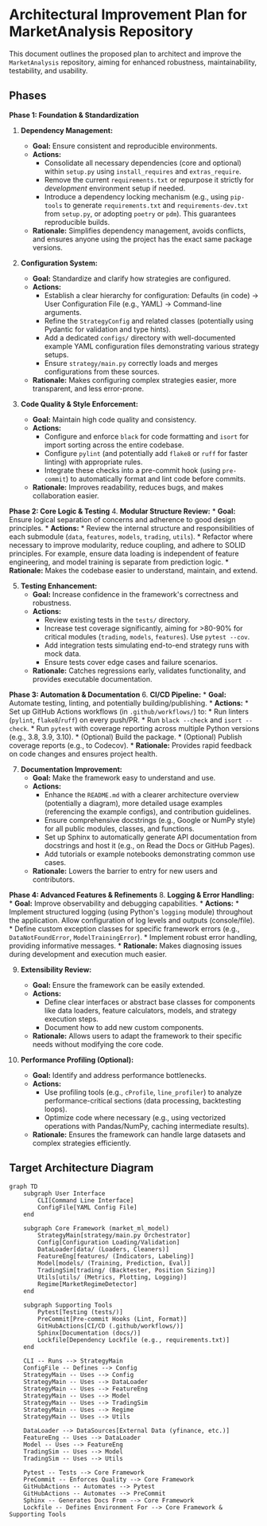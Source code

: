 # Architectural Improvement Plan for MarketAnalysis Repository

This document outlines the proposed plan to architect and improve the `MarketAnalysis` repository, aiming for enhanced robustness, maintainability, testability, and usability.

## Phases

**Phase 1: Foundation & Standardization**
1.  **Dependency Management:**
    *   **Goal:** Ensure consistent and reproducible environments.
    *   **Actions:**
        *   Consolidate all necessary dependencies (core and optional) within `setup.py` using `install_requires` and `extras_require`.
        *   Remove the current `requirements.txt` or repurpose it strictly for *development* environment setup if needed.
        *   Introduce a dependency locking mechanism (e.g., using `pip-tools` to generate `requirements.txt` and `requirements-dev.txt` from `setup.py`, or adopting `poetry` or `pdm`). This guarantees reproducible builds.
    *   **Rationale:** Simplifies dependency management, avoids conflicts, and ensures anyone using the project has the exact same package versions.

2.  **Configuration System:**
    *   **Goal:** Standardize and clarify how strategies are configured.
    *   **Actions:**
        *   Establish a clear hierarchy for configuration: Defaults (in code) -> User Configuration File (e.g., YAML) -> Command-line arguments.
        *   Refine the `StrategyConfig` and related classes (potentially using Pydantic for validation and type hints).
        *   Add a dedicated `configs/` directory with well-documented example YAML configuration files demonstrating various strategy setups.
        *   Ensure `strategy/main.py` correctly loads and merges configurations from these sources.
    *   **Rationale:** Makes configuring complex strategies easier, more transparent, and less error-prone.

3.  **Code Quality & Style Enforcement:**
    *   **Goal:** Maintain high code quality and consistency.
    *   **Actions:**
        *   Configure and enforce `black` for code formatting and `isort` for import sorting across the entire codebase.
        *   Configure `pylint` (and potentially add `flake8` or `ruff` for faster linting) with appropriate rules.
        *   Integrate these checks into a pre-commit hook (using `pre-commit`) to automatically format and lint code before commits.
    *   **Rationale:** Improves readability, reduces bugs, and makes collaboration easier.

**Phase 2: Core Logic & Testing**
4.  **Modular Structure Review:**
    *   **Goal:** Ensure logical separation of concerns and adherence to good design principles.
    *   **Actions:**
        *   Review the internal structure and responsibilities of each submodule (`data`, `features`, `models`, `trading`, `utils`).
        *   Refactor where necessary to improve modularity, reduce coupling, and adhere to SOLID principles. For example, ensure data loading is independent of feature engineering, and model training is separate from prediction logic.
    *   **Rationale:** Makes the codebase easier to understand, maintain, and extend.

5.  **Testing Enhancement:**
    *   **Goal:** Increase confidence in the framework's correctness and robustness.
    *   **Actions:**
        *   Review existing tests in the `tests/` directory.
        *   Increase test coverage significantly, aiming for >80-90% for critical modules (`trading`, `models`, `features`). Use `pytest --cov`.
        *   Add integration tests simulating end-to-end strategy runs with mock data.
        *   Ensure tests cover edge cases and failure scenarios.
    *   **Rationale:** Catches regressions early, validates functionality, and provides executable documentation.

**Phase 3: Automation & Documentation**
6.  **CI/CD Pipeline:**
    *   **Goal:** Automate testing, linting, and potentially building/publishing.
    *   **Actions:**
        *   Set up GitHub Actions workflows (in `.github/workflows/`) to:
            *   Run linters (`pylint`, `flake8`/`ruff`) on every push/PR.
            *   Run `black --check` and `isort --check`.
            *   Run `pytest` with coverage reporting across multiple Python versions (e.g., 3.8, 3.9, 3.10).
            *   (Optional) Build the package.
            *   (Optional) Publish coverage reports (e.g., to Codecov).
    *   **Rationale:** Provides rapid feedback on code changes and ensures project health.

7.  **Documentation Improvement:**
    *   **Goal:** Make the framework easy to understand and use.
    *   **Actions:**
        *   Enhance the `README.md` with a clearer architecture overview (potentially a diagram), more detailed usage examples (referencing the example configs), and contribution guidelines.
        *   Ensure comprehensive docstrings (e.g., Google or NumPy style) for all public modules, classes, and functions.
        *   Set up Sphinx to automatically generate API documentation from docstrings and host it (e.g., on Read the Docs or GitHub Pages).
        *   Add tutorials or example notebooks demonstrating common use cases.
    *   **Rationale:** Lowers the barrier to entry for new users and contributors.

**Phase 4: Advanced Features & Refinements**
8.  **Logging & Error Handling:**
    *   **Goal:** Improve observability and debugging capabilities.
    *   **Actions:**
        *   Implement structured logging (using Python's `logging` module) throughout the application. Allow configuration of log levels and outputs (console/file).
        *   Define custom exception classes for specific framework errors (e.g., `DataNotFoundError`, `ModelTrainingError`).
        *   Implement robust error handling, providing informative messages.
    *   **Rationale:** Makes diagnosing issues during development and execution much easier.

9.  **Extensibility Review:**
    *   **Goal:** Ensure the framework can be easily extended.
    *   **Actions:**
        *   Define clear interfaces or abstract base classes for components like data loaders, feature calculators, models, and strategy execution steps.
        *   Document how to add new custom components.
    *   **Rationale:** Allows users to adapt the framework to their specific needs without modifying the core code.

10. **Performance Profiling (Optional):**
    *   **Goal:** Identify and address performance bottlenecks.
    *   **Actions:**
        *   Use profiling tools (e.g., `cProfile`, `line_profiler`) to analyze performance-critical sections (data processing, backtesting loops).
        *   Optimize code where necessary (e.g., using vectorized operations with Pandas/NumPy, caching intermediate results).
    *   **Rationale:** Ensures the framework can handle large datasets and complex strategies efficiently.

## Target Architecture Diagram

```mermaid
graph TD
    subgraph User Interface
        CLI[Command Line Interface]
        ConfigFile[YAML Config File]
    end

    subgraph Core Framework (market_ml_model)
        StrategyMain[strategy/main.py Orchestrator]
        Config[Configuration Loading/Validation]
        DataLoader[data/ (Loaders, Cleaners)]
        FeatureEng[features/ (Indicators, Labeling)]
        Model[models/ (Training, Prediction, Eval)]
        TradingSim[trading/ (Backtester, Position Sizing)]
        Utils[utils/ (Metrics, Plotting, Logging)]
        Regime[MarketRegimeDetector]
    end

    subgraph Supporting Tools
        Pytest[Testing (tests/)]
        PreCommit[Pre-commit Hooks (Lint, Format)]
        GitHubActions[CI/CD (.github/workflows/)]
        Sphinx[Documentation (docs/)]
        Lockfile[Dependency Lockfile (e.g., requirements.txt)]
    end

    CLI -- Runs --> StrategyMain
    ConfigFile -- Defines --> Config
    StrategyMain -- Uses --> Config
    StrategyMain -- Uses --> DataLoader
    StrategyMain -- Uses --> FeatureEng
    StrategyMain -- Uses --> Model
    StrategyMain -- Uses --> TradingSim
    StrategyMain -- Uses --> Regime
    StrategyMain -- Uses --> Utils

    DataLoader --> DataSources[External Data (yfinance, etc.)]
    FeatureEng -- Uses --> DataLoader
    Model -- Uses --> FeatureEng
    TradingSim -- Uses --> Model
    TradingSim -- Uses --> Utils

    Pytest -- Tests --> Core Framework
    PreCommit -- Enforces Quality --> Core Framework
    GitHubActions -- Automates --> Pytest
    GitHubActions -- Automates --> PreCommit
    Sphinx -- Generates Docs From --> Core Framework
    Lockfile -- Defines Environment For --> Core Framework & Supporting Tools
